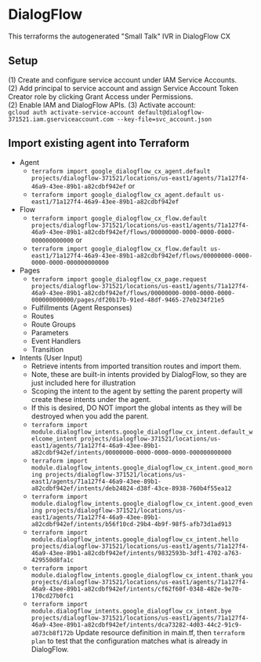 # DialogFlow

This terraforms the autogenerated "Small Talk" IVR in DialogFlow CX

## Setup

(1) Create and configure service account under IAM Service Accounts.  
(2) Add principal to service account and assign Service Account Token Creator role by clicking Grant Access under Permissions.  
(2) Enable IAM and DialogFlow APIs.
(3) Activate account:  
`gcloud auth activate-service-account default@dialogflow-371521.iam.gserviceaccount.com --key-file=svc_account.json`

## Import existing agent into Terraform

* Agent
  * `terraform import google_dialogflow_cx_agent.default projects/dialogflow-371521/locations/us-east1/agents/71a127f4-46a9-43ee-89b1-a82cdbf942ef`  or
  * `terraform import google_dialogflow_cx_agent.default us-east1/71a127f4-46a9-43ee-89b1-a82cdbf942ef`
* Flow
  * `terraform import google_dialogflow_cx_flow.default projects/dialogflow-371521/locations/us-east1/agents/71a127f4-46a9-43ee-89b1-a82cdbf942ef/flows/00000000-0000-0000-0000-000000000000` or
  * `terraform import google_dialogflow_cx_flow.default us-east1/71a127f4-46a9-43ee-89b1-a82cdbf942ef/flows/00000000-0000-0000-0000-000000000000`
* Pages
  * `terraform import google_dialogflow_cx_page.request projects/dialogflow-371521/locations/us-east1/agents/71a127f4-46a9-43ee-89b1-a82cdbf942ef/flows/00000000-0000-0000-0000-000000000000/pages/df20b17b-91ed-48df-9465-27eb234f21e5`
  * Fulfillments (Agent Responses)
  * Routes
  * Route Groups
  * Parameters
  * Event Handlers
  * Transition
* Intents (User Input)
  * Retrieve intents from imported transition routes and import them.
  * Note, these are built-in intents provided by DialogFlow, so they are just included here for illustration
  * Scoping the intent to the agent by setting the parent property will create these intents under the agent.
  * If this is desired, DO NOT import the global intents as they will be destroyed when you add the parent.
  * `terraform import module.dialogflow_intents.google_dialogflow_cx_intent.default_welcome_intent projects/dialogflow-371521/locations/us-east1/agents/71a127f4-46a9-43ee-89b1-a82cdbf942ef/intents/00000000-0000-0000-0000-000000000000`
  * `terraform import module.dialogflow_intents.google_dialogflow_cx_intent.good_morning projects/dialogflow-371521/locations/us-east1/agents/71a127f4-46a9-43ee-89b1-a82cdbf942ef/intents/deb24824-d38f-43ce-8938-760b4f55ea12`
  * `terraform import module.dialogflow_intents.google_dialogflow_cx_intent.good_evening projects/dialogflow-371521/locations/us-east1/agents/71a127f4-46a9-43ee-89b1-a82cdbf942ef/intents/b56f10cd-29b4-4b9f-98f5-afb73d1ad913`
  * `terraform import module.dialogflow_intents.google_dialogflow_cx_intent.hello projects/dialogflow-371521/locations/us-east1/agents/71a127f4-46a9-43ee-89b1-a82cdbf942ef/intents/9832593b-3df1-4702-a763-429550d8fa1c`
  * `terraform import module.dialogflow_intents.google_dialogflow_cx_intent.thank_you projects/dialogflow-371521/locations/us-east1/agents/71a127f4-46a9-43ee-89b1-a82cdbf942ef/intents/cf62f60f-0348-482e-9e70-170cd27b0fc1`
  * `terraform import module.dialogflow_intents.google_dialogflow_cx_intent.bye projects/dialogflow-371521/locations/us-east1/agents/71a127f4-46a9-43ee-89b1-a82cdbf942ef/intents/dca73282-4d03-44c2-91c9-a073cb8f172b`
Update resource definition in main.tf, then `terraform plan` to test that the configuration matches what is already in DialogFlow.
